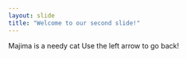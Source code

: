 ```yaml
---
layout: slide
title: "Welcome to our second slide!"
---
```

Majima is a needy cat
Use the left arrow to go back!
